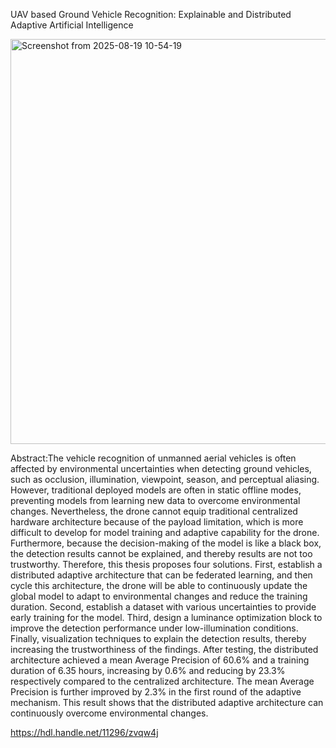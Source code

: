 UAV based Ground Vehicle Recognition: Explainable and Distributed Adaptive Artificial Intelligence

<img width="1067" height="648" alt="Screenshot from 2025-08-19 10-54-19" src="https://github.com/user-attachments/assets/138cb2f7-3f37-4a2a-8ebe-b2b328193280" />

Abstract:The vehicle recognition of unmanned aerial vehicles is often affected by environmental uncertainties when detecting ground vehicles, such as occlusion, illumination, viewpoint, season, and perceptual aliasing. However, traditional deployed models are often in static offline modes, preventing models from learning new data to overcome environmental changes. Nevertheless, the drone cannot equip traditional centralized hardware architecture because of the payload limitation, which is more difficult to develop for model training and adaptive capability for the drone. Furthermore, because the decision-making of the model is like a black box, the detection results cannot be explained, and thereby results are not too trustworthy. Therefore, this thesis proposes four solutions. First, establish a distributed adaptive architecture that can be federated learning, and then cycle this architecture, the drone will be able to continuously update the global model to adapt to environmental changes and reduce the training duration. Second, establish a dataset with various uncertainties to provide early training for the model. Third, design a luminance optimization block to improve the detection performance under low-illumination conditions. Finally, visualization techniques to explain the detection results, thereby increasing the trustworthiness of the findings. After testing, the distributed architecture achieved a mean Average Precision of 60.6% and a training duration of 6.35 hours, increasing by 0.6% and reducing by 23.3% respectively compared to the centralized architecture. The mean Average Precision is further improved by 2.3% in the first round of the adaptive mechanism. This result shows that the distributed adaptive architecture can continuously overcome environmental changes.

https://hdl.handle.net/11296/zvqw4j
